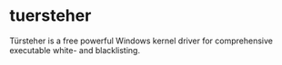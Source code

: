 # tuersteher
Türsteher is a free powerful Windows kernel driver for comprehensive executable white- and blacklisting.
